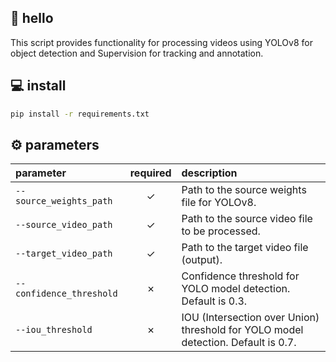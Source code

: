 ## 👋 hello

This script provides functionality for processing videos using YOLOv8 for object 
detection and Supervision for tracking and annotation.

## 💻 install

```bash
pip install -r requirements.txt
```

## ⚙️ parameters

| parameter                | required | description                                                                       |
|:-------------------------|:--------:|:----------------------------------------------------------------------------------|
| `--source_weights_path`  |    ✓     | Path to the source weights file for YOLOv8.                                       |
| `--source_video_path`    |    ✓     | Path to the source video file to be processed.                                    |
| `--target_video_path`    |    ✓     | Path to the target video file (output).                                           |
| `--confidence_threshold` |    ✗     | Confidence threshold for YOLO model detection. Default is 0.3.                    |
| `--iou_threshold`        |    ✗     | IOU (Intersection over Union) threshold for YOLO model detection. Default is 0.7. |
